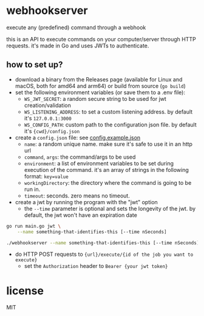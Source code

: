 # webhookserver

execute any (predefined) command through a webhook

this is an API to execute commands on your computer/server through HTTP requests. it's made in Go and uses JWTs to authenticate.

## how to set up?

- download a binary from the Releases page (available for Linux and macOS, both for amd64 and arm64) or build from source (`go build`)
- set the following environment variables (or save them to a .env file):
  - `WS_JWT_SECRET`: a random secure string to be used for jwt creation/validation
  - `WS_LISTENING_ADDRESS`: to set a custom listening address. by default it's `127.0.0.1:3000`
  - `WS_CONFIG_PATH`: custom path to the configuration json file. by default it's `{cwd}/config.json`
- create a `config.json` file: see [config.example.json](./config.example.json)
  - `name`: a random unique name. make sure it's safe to use it in an http url
  - `command`, `args`: the command/args to be used
  - `environment`: a list of environment variables to be set during execution of the command. it's an array of strings in the following format: `key=value`
  - `workingDirectory`: the directory where the command is going to be run in.
  - `timeout`: seconds. zero means no timeout.
- create a jwt by running the program with the "jwt" option
  - the `--time` parameter is optional and sets the longevity of the jwt. by default, the jwt won't have an expiration date

```sh
go run main.go jwt \
    --name something-that-identifies-this [--time nSeconds]
```

```sh
./webhookserver --name something-that-identifies-this [--time nSeconds]
```

- do HTTP POST requests to `{url}/execute/{id of the job you want to execute}`
  - set the `Authorization` header to `Bearer {your jwt token}`

# license

MIT